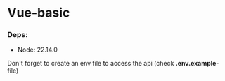 # Vue-basic

### Deps: 
- Node: 22.14.0

Don't forget to create an env file to access the api (check **.env.example**-file)